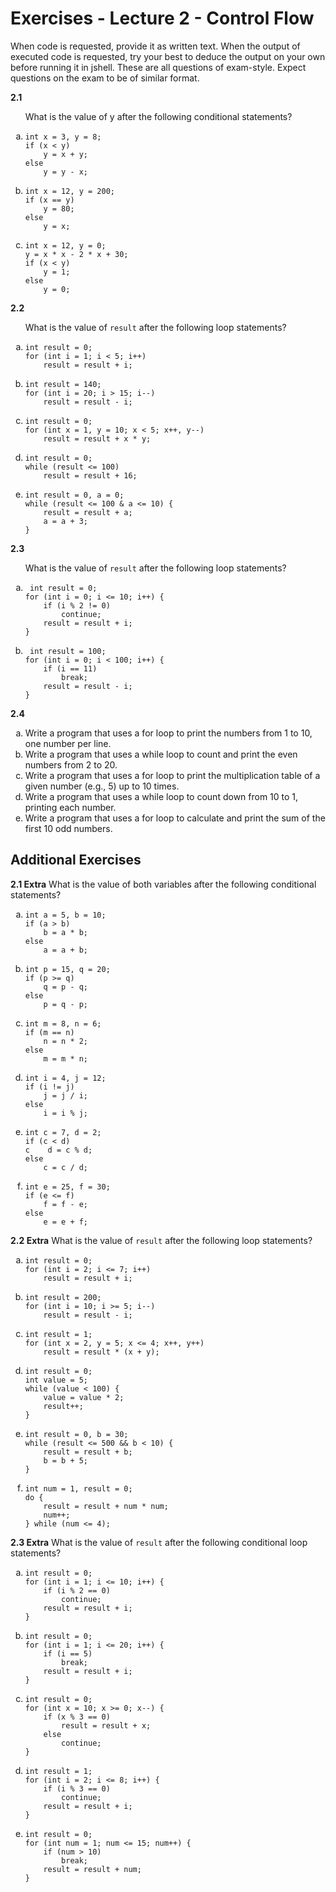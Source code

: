# Exercises - Lecture 2 - Control Flow
When code is requested, provide it as written text. When the output of executed code is requested, try your best to deduce the output on your own before running it in jshell. These are all questions of exam-style. Expect questions on the exam to be of similar format. 

<b>2.1</b>
<ol type="a">
What is the value of y after the following conditional statements? 
<li><pre><code>int x = 3, y = 8;
if (x < y)
    y = x + y;
else
    y = y - x;
</code></pre></li>

<li><pre><code>int x = 12, y = 200;
if (x == y)
    y = 80;
else
    y = x;
</code></pre></li>

<li><pre><code>int x = 12, y = 0;
y = x * x - 2 * x + 30;
if (x < y)
    y = 1;
else
    y = 0;
</code></pre></li>
</ol>

<b>2.2</b>
<ol type="a">
What is the value of <code>result</code> after the following loop statements?
<li><pre><code>int result = 0;
for (int i = 1; i < 5; i++)
    result = result + i;
</code></pre></li>

<li><pre><code>int result = 140;
for (int i = 20; i > 15; i--)
    result = result - i;
</code></pre></li>

<li><pre><code>int result = 0;
for (int x = 1, y = 10; x < 5; x++, y--)
    result = result + x * y;
</code></pre></li>

<li><pre><code>int result = 0;
while (result <= 100)
    result = result + 16;
</code></pre></li>

<li><pre><code>int result = 0, a = 0;
while (result <= 100 & a <= 10) {
    result = result + a;
    a = a + 3;
}
</code></pre></li>
</ol>

<b>2.3</b>
<ol type="a">
What is the value of <code>result</code> after the following loop statements?
<li><pre><code> int result = 0;
for (int i = 0; i <= 10; i++) {
    if (i % 2 != 0)
        continue;
    result = result + i;
}
</code></pre></li>

<li><pre><code> int result = 100;
for (int i = 0; i < 100; i++) {
    if (i == 11)
        break;
    result = result - i;
}
</code></pre></li>
</ol>

<b>2.4</b>
<ol type="a">
<li>Write a program that uses a for loop to print the numbers from 1 to 10, one number per line.</li>
<li>Write a program that uses a while loop to count and print the even numbers from 2 to 20.</li>
<li>Write a program that uses a for loop to print the multiplication table of a given number (e.g., 5) up to 10 times.</li>
<li>Write a program that uses a while loop to count down from 10 to 1, printing each number.</li>
<li>Write a program that uses a for loop to calculate and print the sum of the first 10 odd numbers.</li>
</li>
</ol>

## Additional Exercises

<b>2.1 Extra</b>
What is the value of both variables after the following conditional statements?
<ol type="a">
<li><pre><code>int a = 5, b = 10;
if (a > b)
    b = a * b;
else
    a = a + b;
</code></pre></li>
<li><pre><code>int p = 15, q = 20;
if (p >= q)
    q = p - q;
else
    p = q - p;
</code></pre></li>
<li><pre><code>int m = 8, n = 6;
if (m == n)
    n = n * 2;
else
    m = m * n;
</code></pre></li>
<li><pre><code>int i = 4, j = 12;
if (i != j)
    j = j / i;
else
    i = i % j;
</code></pre></li>
<li><pre><code>int c = 7, d = 2;
if (c < d)
c    d = c % d;
else
    c = c / d;
</code></pre></li>
<li><pre><code>int e = 25, f = 30;
if (e <= f)
    f = f - e;
else
    e = e + f;
</code></pre></li>
</ol>

<b>2.2 Extra</b>
What is the value of `result` after the following loop statements?
<ol type="a">
<li><pre><code>int result = 0;
for (int i = 2; i <= 7; i++)
    result = result + i;
</code></pre></li>

<li><pre><code>int result = 200;
for (int i = 10; i >= 5; i--)
    result = result - i;
</code></pre></li>

<li><pre><code>int result = 1;
for (int x = 2, y = 5; x <= 4; x++, y++)
    result = result * (x + y);
</code></pre></li>

<li><pre><code>int result = 0;
int value = 5;
while (value < 100) {
    value = value * 2;
    result++;
}
</code></pre></li>

<li><pre><code>int result = 0, b = 30;
while (result <= 500 && b < 10) {
    result = result + b;
    b = b + 5;
}
</code></pre></li>

<li><pre><code>int num = 1, result = 0;
do {
    result = result + num * num;
    num++;
} while (num <= 4);
</code></pre></li>
</ol>

<b>2.3 Extra</b>
What is the value of `result` after the following conditional loop statements?
<ol type="a">

<li><pre><code>int result = 0;
for (int i = 1; i <= 10; i++) {
    if (i % 2 == 0)
        continue;
    result = result + i;
}
</code></pre></li>

<li><pre><code>int result = 0;
for (int i = 1; i <= 20; i++) {
    if (i == 5)
        break;
    result = result + i;
}
</code></pre></li>

<li><pre><code>int result = 0;
for (int x = 10; x >= 0; x--) {
    if (x % 3 == 0)
        result = result + x;
    else
        continue;
}
</code></pre></li>

<li><pre><code>int result = 1;
for (int i = 2; i <= 8; i++) {
    if (i % 3 == 0)
        continue;
    result = result + i;
}
</code></pre></li>

<li><pre><code>int result = 0;
for (int num = 1; num <= 15; num++) {
    if (num > 10)
        break;
    result = result + num;
}
</code></pre></li>
</ol>